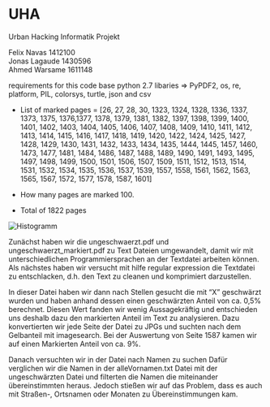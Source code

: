 # UHA

Urban Hacking
Informatik Projekt

Felix Navas 1412100 <br>
Jonas Lagaude 1430596 <br>
Ahmed Warsame 1611148 <br>

requirements for this code base 
python 2.7 
libaries => PyPDF2, os, re, platform, PIL, colorsys, turtle, json and csv

- List of marked pages = [26, 27, 28, 30, 1323, 1324, 1328, 1336, 1337, 1373, 1375, 1376,1377, 1378, 1379, 1381, 1382, 1397, 1398, 1399, 1400, 1401,                            1402, 1403, 1404, 1405, 1406, 1407, 1408, 1409, 1410, 1411, 1412, 1413, 1414, 1415, 1416, 1417, 1418, 1419, 1420, 1422, 1424, 1425, 1427, 1428, 1429, 1430, 1431, 1432, 1433, 1434, 1435, 1444, 1445, 1457, 1460, 1473, 1477, 1481, 1484, 1486, 1487, 1488, 1489, 1490, 1491, 1493, 1495, 1497, 1498, 1499, 1500, 1501, 1506, 1507, 1509, 1511, 1512, 1513, 1514, 1531, 1532, 1534, 1535, 1536, 1537, 1539, 1557, 1558, 1561, 1562, 1563, 1565, 1567, 1572, 1577, 1578, 1587, 1601]

- How many pages are marked 100.
- Total of 1822 pages

![Histogramm](.\\histogramm.PNG?raw=true)

Zunächst haben wir die ungeschwaerzt.pdf und ungeschwaerzt_markiert.pdf  zu Text Dateien umgewandelt, damit wir mit unterschiedlichen Programmiersprachen an der Textdatei arbeiten können.
Als nächstes haben wir versucht mit hilfe regular expression die Textdatei zu entschlacken, d.h. den Text zu cleanen und komprimiert darzustellen.

In dieser Datei haben wir dann nach Stellen gesucht die mit “X” geschwärzt wurden und haben anhand dessen einen geschwärzten Anteil von ca. 0,5% berechnet.
Diesen Wert fanden wir wenig Aussagekräftig und entschieden uns deshalb dazu den markierten Anteil im Text zu analysieren.
Dazu konvertierten wir jede Seite der Datei zu JPGs und suchten nach dem Gelbanteil mit imagesearch.
Bei der Auswertung von Seite 1587 kamen wir auf einen Markierten Anteil von ca. 9%.

Danach versuchten wir in der Datei nach Namen zu suchen
Dafür verglichen wir die Namen in der alleVornamen.txt Datei mit der ungeschwärzten Datei und filterten die Namen die miteinander übereinstimmten heraus.
Jedoch stießen wir auf das Problem, dass es auch mit Straßen-, Ortsnamen oder Monaten zu Übereinstimmungen kam.


 
